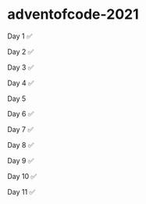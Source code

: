 # adventofcode-2021

Day 1 ✅

Day 2 ✅

Day 3 ✅

Day 4 ✅

Day 5 

Day 6 ✅

Day 7 ✅

Day 8 ✅

Day 9 ✅

Day 10 ✅

Day 11 ✅